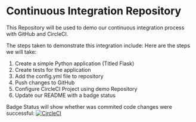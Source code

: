# Continuous Integration Repository

This Repository will be used to demo our continuous integration process with GitHub and CircleCI.






The steps taken to demonstrate this integration include:
Here are the steps we will take:
   1. Create a simple Python application (Titled Flask)
   2. Create tests for the application
   3. Add the config.yml file to repository
   4. Push changes to GitHub
   5. Configure CircleCI Project using demo Repository
   6. Update our README with a badge status

Badge Status will show whether was commited code changes were successful: 
[![CircleCI](https://circleci.com/gh/christinebyron/Continuous-Integration-Repository.svg?style=svg)](https://circleci.com/gh/christinebyron/Continuous-Integration-Repository)
